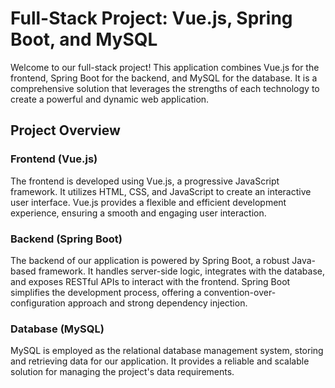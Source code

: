 # Full-Stack Project: Vue.js, Spring Boot, and MySQL

Welcome to our full-stack project! This application combines Vue.js for the frontend, Spring Boot for the backend, and MySQL for the database. It is a comprehensive solution that leverages the strengths of each technology to create a powerful and dynamic web application.

## Project Overview

### Frontend (Vue.js)

The frontend is developed using Vue.js, a progressive JavaScript framework. It utilizes HTML, CSS, and JavaScript to create an interactive user interface. Vue.js provides a flexible and efficient development experience, ensuring a smooth and engaging user interaction.

### Backend (Spring Boot)

The backend of our application is powered by Spring Boot, a robust Java-based framework. It handles server-side logic, integrates with the database, and exposes RESTful APIs to interact with the frontend. Spring Boot simplifies the development process, offering a convention-over-configuration approach and strong dependency injection.

### Database (MySQL)

MySQL is employed as the relational database management system, storing and retrieving data for our application. It provides a reliable and scalable solution for managing the project's data requirements.

